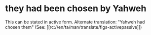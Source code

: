 # they had been chosen by Yahweh

This can be stated in active form. Alternate translation: "Yahweh had chosen them" (See: [[rc://en/ta/man/translate/figs-activepassive]])

